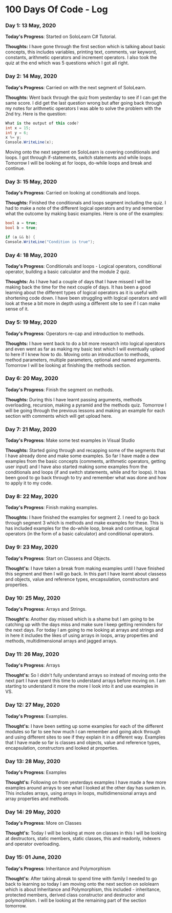 # 100 Days Of Code - Log

### Day 1: 13 May, 2020

**Today's Progress**: Started on SoloLearn C# Tutorial. 

**Thoughts:** I have gone through the first section which is talking about basic concepts, this includes variables, printing text, comments, var keyword, constants, arithmetic operators and increment operators. I also took the quiz at the end which was 5 questions which I got all right.

### Day 2: 14 May, 2020

**Today's Progress**: Carried on with the next segment of SoloLearn.

**Thoughts:** Went back through the quiz from yesterday to see if I can get the same score. I did get the last question wrong but after going back through my notes for arithmetic operators I was able to solve the problem with the 2nd try. Here is the question:
```csharp
What is the output of this code?
int x = 15;
int y = 6;
x %= y;
Console.WriteLine(x);
```
Moving onto the next segment on SoloLearn is covering conditionals and loops. I got through if-statements, switch statements and while loops. Tomorrow I will be looking at for loops, do-while loops and break and continue. 

### Day 3: 15 May, 2020

**Today's Progress**: Carried on looking at conditionals and loops.

**Thoughts:** Finished the conditionals and loops segment including the quiz. I had to make a note of the different logical operators and try and remember what the outcome by making basic examples. Here is one of the examples:
```csharp
bool a = true;
bool b = true;

if (a && b) {
Console.WriteLine("Condition is true");
```

### Day 4: 18 May, 2020

**Today's Progress**: Conditionals and loops - Logical operators, conditional operator, building a basic calculator and the module 2 quiz. 

**Thoughts:** As I have had a couple of days that I have missed I will be making back the time for the next couple of days. It has been a good learning about the different types of logical operators as it is useful with shortening code down. I have been struggling with logical operators and will look at these a bit more in depth using a different site to see if I can make sense of it.


### Day 5: 19 May, 2020

**Today's Progress**: Operators re-cap and introduction to methods. 

**Thoughts:** I have went back to do a bit more research into logical operators and even went as far as making my basic test which I will eventually uplaod to here if I knew how to do. Moving onto an introduction to methods, method parameters, multiple parameters, optional and named arguments. Tomorrow I will be looking at finishing the methods section.


### Day 6: 20 May, 2020

**Today's Progress**: Finish the segment on methods.

**Thoughts:** During this I have learnt passing arguments, methods overloading, recursion, making a pyramid and the methods quiz. Tomorrow I will be going through the previous lessons and making an example for each section with comments which will get upload here. 


### Day 7: 21 May, 2020

**Today's Progress**: Make some test examples in Visual Studio

**Thoughts:** Started going through and recapping some of the segments that I have already done and make some examples. So far I have made a dew examples from the basic concepts  (comments, arithmetic operators, getting user input) and I have also started making some examples from the conditionals and loops (if and switch statements, while and for loops). It has been good to go back through to try and remember what was done and how to apply it to my code. 


### Day 8: 22 May, 2020

**Today's Progress**: Finish making examples.

**Thoughts:** I have finished the examples for segment 2. I need to go back through segment 3 which is methods and make examples for these. This is has included examples for the do-while loop, break and continue, logical operators (in the form of a basic calculator) and conditional operators. 


### Day 9: 23 May, 2020

**Today's Progress**: Start on Classess and Objects.

**Thought's:** I have taken a break from making examples until I have finished this segment and then I will go back. In this part I have learnt about classess and objects, value and reference types, encapsulation, constructors and properties. 


### Day 10: 25 May, 2020

**Today's Progress**: Arrays and Strings.

**Thought's:** Another day missed which is a shame but I am going to be catching up with the days miss and make sure I keep getting reminders for the next days. For today I am going to me looking at arrays and strings and in here it includes the likes of using arrays in loops, array properties and methods, multidimensional arrays and jagged arrays. 


### Day 11: 26 May, 2020

**Today's Progress**: Arrays

**Thought's:** So I didn't fully understand arrays so instead of moving onto the next part I have spent this time to understand arrays before moving on. I am starting to understand it more the more I look into it and use examples in VS.


### Day 12: 27 May, 2020

**Today's Progress**: Examples.

**Thought's:** I have been setting up some examples for each of the different modules so far to see how much I can remember and going abck through and using different sites to see if they explain it in a different way. Examples that I have made so far is classes and objects, value and reference types, encapsulation, constructors and looked at properties.


### Day 13: 28 May, 2020

**Today's Progress**: Examples

**Thought's:** Following on from yesterdays examples I have made a few more examples around arrays to see what I looked at the other day has sunken in. This includes arrays, using arrays in loops, multidimensional arrays and array properties and methods.


### Day 14: 29 May, 2020

**Today's Progress**: More on Classes

**Thought's:** Today I will be looking at more on classes in this I will be looking at destructors, static members, static classes, this and readonly, indexers and operator overloading. 

### Day 15: 01 June, 2020

**Today's Progress**: Inheritance and Polymorphism

**Thought's:** After taking abreak to spend time with family I needed to go back to learning so today I am moving onto the next section on sololearn which is about Inheritance and Polymorphism, this included - inheritance, protected members, derived class constructor and destructor and polymorphism. I will be looking at the remaining part of the section tomorrow. 
